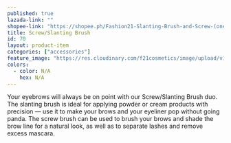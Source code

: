 ```yaml
---
published: true
lazada-link: ""
shopee-link: "https://shopee.ph/Fashion21-Slanting-Brush-and-Screw-(one-brush-only)-i.26222223.826193982"
title: Screw/Slanting Brush
id: 70
layout: product-item
categories: ["accessories"]
feature_image: "https://res.cloudinary.com/f21cosmetics/image/upload/v1492497557/screw-slanting-brush.jpg"
colors:
  - color: N/A
    hex: N/A
---
```

Your eyebrows will always be on point with our Screw/Slanting Brush duo. The slanting brush is ideal for applying powder or cream products with precision — use it to make your brows and your eyeliner pop without going panda. The screw brush can be used to brush your brows and shade the brow line for a natural look, as well as to separate lashes and remove excess mascara.

